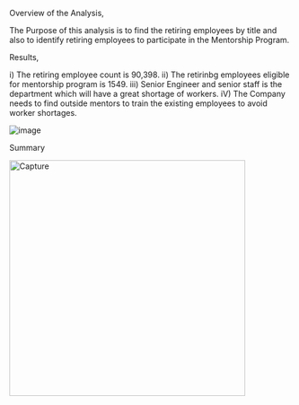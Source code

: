 Overview of the Analysis,


The Purpose of this analysis is to find the retiring employees by title and also to identify retiring employees to participate in the Mentorship Program.

Results,


i) The retiring employee count is 90,398.
ii) The retirinbg employees eligible for mentorship program is 1549.
iii) Senior Engineer and senior staff is the department which will have a great shortage of workers.
iV) The Company needs to find outside mentors to train the existing employees to avoid worker shortages.




![image](https://user-images.githubusercontent.com/86161480/130881319-2b181a03-c535-416d-bbb0-e00646a73b0c.png)





Summary










<img width="420" alt="Capture" src="https://user-images.githubusercontent.com/86161480/130881350-48cf83c2-2e8f-433b-b02d-ace3a3c6281a.PNG">






